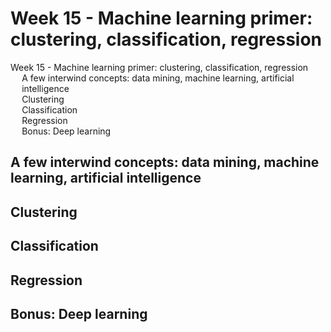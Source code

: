 # Week 15 - Machine learning primer: clustering, classification, regression

<div id="toc">

<!-- TOC -->

- [Week 15 - Machine learning primer: clustering, classification, regression](#week-15---machine-learning-primer-clustering-classification-regression)
    - [A few interwind concepts: data mining, machine learning, artificial intelligence](#a-few-interwind-concepts-data-mining-machine-learning-artificial-intelligence)
    - [Clustering](#clustering)
    - [Classification](#classification)
    - [Regression](#regression)
    - [Bonus: Deep learning](#bonus-deep-learning)

<!-- /TOC -->

</div>

## A few interwind concepts: data mining, machine learning, artificial intelligence

## Clustering

## Classification

## Regression

## Bonus: Deep learning

